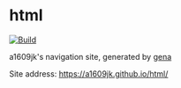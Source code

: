 # html

[![Build](https://github.com/a1609jk/html/actions/workflows/generate.yml/badge.svg)](https://github.com/a1609jk/html/actions/workflows/generate.yml)

a1609jk's navigation site, generated by [gena](https://github.com/x1ah/gena)

Site address: https://a1609jk.github.io/html/